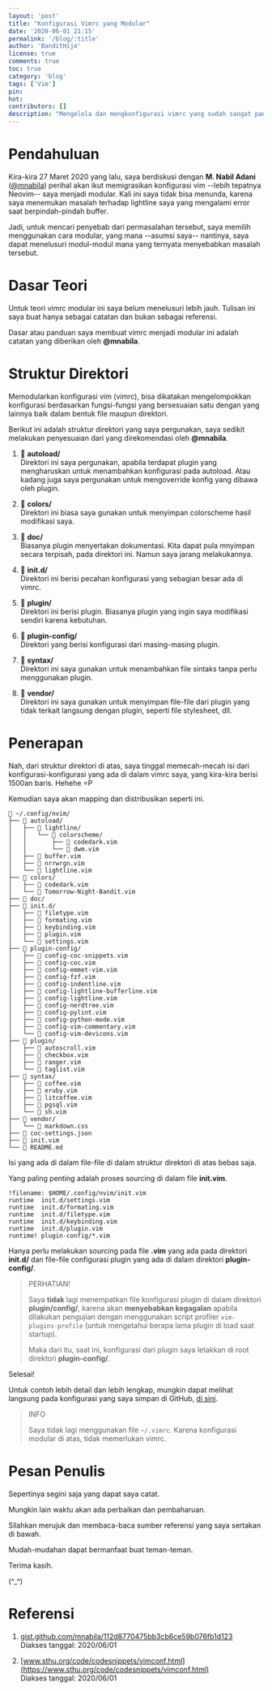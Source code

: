 ```yaml
---
layout: 'post'
title: "Konfigurasi Vimrc yang Modular"
date: '2020-06-01 21:15'
permalink: '/blog/:title'
author: 'BanditHijo'
license: true
comments: true
toc: true
category: 'blog'
tags: ['Vim']
pin:
hot:
contributors: []
description: "Mengelola dan mengkonfigurasi vimrc yang sudah sangat panjang (ribuan baris) mungkin akan membingungkan. Kita bisa membuat vimrc yang modular untuk memisahkan beberapa komponen-komponen sesuai dengan fungsinya. Dengan begini, diharapkan akan lebih mudah untuk dikelola."
---
```


# Pendahuluan

Kira-kira 27 Maret 2020 yang lalu, saya berdiskusi dengan **M. Nabil Adani** ([@mnabila](https://t.me/mnabila)) perihal akan ikut memigrasikan konfigurasi vim --lebih tepatnya Neovim-- saya menjadi modular. Kali ini saya tidak bisa menunda, karena saya menemukan masalah terhadap lightline saya yang mengalami error saat berpindah-pindah buffer.

Jadi, untuk mencari penyebab dari permasalahan tersebut, saya memilih menggunakan cara modular, yang mana --asumsi saya-- nantinya, saya dapat menelusuri modul-modul mana yang ternyata menyebabkan masalah tersebut.


# Dasar Teori

Untuk teori vimrc modular ini saya belum menelusuri lebih jauh. Tulisan ini saya buat hanya sebagai catatan dan bukan sebagai referensi.

Dasar atau panduan saya membuat vimrc menjadi modular ini adalah catatan yang diberikan oleh **@mnabila**.


# Struktur Direktori

Memodularkan konfigurasi vim (vimrc), bisa dikatakan mengelompokkan konfigurasi berdasarkan fungsi-fungsi yang bersesuaian satu dengan yang lainnya baik dalam bentuk file maupun direktori.

Berikut ini adalah struktur direktori yang saya pergunakan, saya sedikit melakukan penyesuaian dari yang direkomendasi oleh **@mnabila**.

1. 📁 **autoload/** \
  Direktori ini saya pergunakan, apabila terdapat plugin yang mengharuskan untuk menambahkan konfigurasi pada autoload. Atau kadang juga saya pergunakan untuk mengoverride konfig yang dibawa oleh plugin.

2. 📁 **colors/** \
  Direktori ini biasa saya gunakan untuk menyimpan colorscheme hasil modifikasi saya.

3. 📁 **doc/** \
  Biasanya plugin menyertakan dokumentasi. Kita dapat pula mnyimpan secara terpisah, pada direktori ini. Namun saya jarang melakukannya.

4. 📁 **init.d/** \
  Direktori ini berisi pecahan konfigurasi yang sebagian besar ada di vimrc.

5. 📁 **plugin/** \
  Direktori ini berisi plugin. Biasanya plugin yang ingin saya modifikasi sendiri karena kebutuhan.

6. 📁 **plugin-config/** \
  Direktori yang berisi konfigurasi dari masing-masing plugin.

6. 📁 **syntax/** \
  Direktori ini saya gunakan untuk menambahkan file sintaks tanpa perlu menggunakan plugin.

7. 📁 **vendor/** \
  Direktori ini saya gunakan untuk menyimpan file-file dari plugin yang tidak terkait langsung dengan plugin, seperti file stylesheet, dll.


# Penerapan

Nah, dari struktur direktori di atas, saya tinggal memecah-mecah isi dari konfigurasi-konfigurasi yang ada di dalam vimrc saya, yang kira-kira berisi 1500an baris. Hehehe =P

Kemudian saya akan mapping dan distribusikan seperti ini.

```
📂 ~/.config/nvim/
├── 📂 autoload/
│   ├── 📂 lightline/
│   │   └── 📂 colorscheme/
│   │       ├── 📄 codedark.vim
│   │       └── 📄 dwm.vim
│   ├── 📄 buffer.vim
│   ├── 📄 nrrwrgn.vim
│   └── 📄 lightline.vim
├── 📂 colors/
│   ├── 📄 codedark.vim
│   └── 📄 Tomorrow-Night-Bandit.vim
├── 📁 doc/
├── 📂 init.d/
│   ├── 📄 filetype.vim
│   ├── 📄 formating.vim
│   ├── 📄 keybinding.vim
│   ├── 📄 plugin.vim
│   └── 📄 settings.vim
├── 📂 plugin-config/
│   ├── 📄 config-coc-snippets.vim
│   ├── 📄 config-coc.vim
│   ├── 📄 config-emmet-vim.vim
│   ├── 📄 config-fzf.vim
│   ├── 📄 config-indentline.vim
│   ├── 📄 config-lightline-bufferline.vim
│   ├── 📄 config-lightline.vim
│   ├── 📄 config-nerdtree.vim
│   ├── 📄 config-pylint.vim
│   ├── 📄 config-python-mode.vim
│   ├── 📄 config-vim-commentary.vim
│   └── 📄 config-vim-devicons.vim
├── 📂 plugin/
│   ├── 📄 autoscroll.vim
│   ├── 📄 checkbox.vim
│   ├── 📄 ranger.vim
│   └── 📄 taglist.vim
├── 📂 syntax/
│   ├── 📄 coffee.vim
│   ├── 📄 eruby.vim
│   ├── 📄 litcoffee.vim
│   ├── 📄 pgsql.vim
│   └── 📄 sh.vim
├── 📂 vendor/
│   └── 📄 markdown.css
├── 📄 coc-settings.json
├── 📄 init.vim
└── 📄 README.md
```

Isi yang ada di dalam file-file di dalam struktur direktori di atas bebas saja.

Yang paling penting adalah proses sourcing di dalam file **init.vim**.

```viml
!filename: $HOME/.config/nvim/init.vim
runtime  init.d/settings.vim
runtime  init.d/formating.vim
runtime  init.d/filetype.vim
runtime  init.d/keybinding.vim
runtime  init.d/plugin.vim
runtime! plugin-config/*.vim
```

Hanya perlu melakukan sourcing pada file **.vim** yang ada pada direktori **init.d/** dan file-file configurasi plugin yang ada di dalam direktori **plugin-config/**.

> PERHATIAN!
> 
> Saya **tidak** lagi menempatkan file konfigurasi plugin di dalam direktori **plugin/config/**, karena akan **menyebabkan kegagalan** apabila dilakukan pengujian dengan menggunakan script profiler `vim-plugins-profile` (untuk mengetahui berapa lama plugin di load saat startup).
> 
> Maka dari itu, saat ini, konfigurasi dari plugin saya letakkan di root direktori **plugin-config/**.

Selesai!

Untuk contoh lebih detail dan lebih lengkap, mungkin dapat melihat langsung pada konfigurasi yang saya simpan di GitHub, [di sini](https://github.com/bandithijo/nvimrc).

> INFO
> 
> Saya tidak lagi menggunakan file `~/.vimrc`. Karena konfigurasi modular di atas, tidak memerlukan vimrc.


# Pesan Penulis

Sepertinya segini saja yang dapat saya catat.

Mungkin lain waktu akan ada perbaikan dan pembaharuan.

Silahkan merujuk dan membaca-baca sumber referensi yang saya sertakan di bawah.

Mudah-mudahan dapat bermanfaat buat teman-teman.

Terima kasih.

(^_^)


# Referensi

1. [gist.github.com/mnabila/112d8770475bb3cb6ce59b076fb1d123](https://gist.github.com/mnabila/112d8770475bb3cb6ce59b076fb1d123)
<br>Diakses tanggal: 2020/06/01

2. [www.sthu.org/code/codesnippets/vimconf.html](https://www.sthu.org/code/codesnippets/vimconf.html)
<br>Diakses tanggal: 2020/06/01
